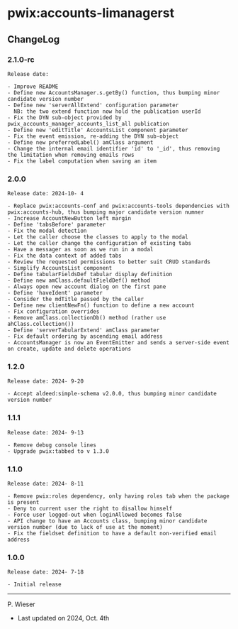 # pwix:accounts-limanagerst

## ChangeLog

### 2.1.0-rc

    Release date: 

    - Improve README
    - Define new AccountsManager.s.getBy() function, thus bumping minor candidate version number
    - Define new 'serverAllExtend' configuration parameter
      NB: the two extend function now hold the publication userId
    - Fix the DYN sub-object provided by pwix_accounts_manager_accounts_list_all publication
    - Define new 'editTitle' AccountsList component parameter
    - Fix the event emission, re-adding the DYN sub-object
    - Define new preferredLabel() amClass argument
    - Change the internal email identifier 'id' to '_id', thus removing the limitation when removing emails rows
    - Fix the label computation when saving an item

### 2.0.0

    Release date: 2024-10- 4

    - Replace pwix:accounts-conf and pwix:accounts-tools dependencies with pwix:accounts-hub, thus bumping major candidate version numner
    - Increase AccountNewButton left margin
    - Define 'tabsBefore' parameter
    - Fix the modal detection
    - Let the caller choose the classes to apply to the modal
    - Let the caller change the configuration of existing tabs
    - Have a messager as soon as we run in a modal
    - Fix the data context of added tabs
    - Review the requested permissions to better suit CRUD standards
    - Simplify AccountsList component
    - Define tabularFieldsDef tabular display definition
    - Define new amClass.defaultFieldDef() method
    - Always open new account dialog on the first pane
    - Define 'haveIdent' parameter
    - Consider the mdTitle passed by the caller
    - Define new clientNewFn() function to define a new account
    - Fix configuration overrides
    - Remove amClass.collectionDb() method (rather use ahClass.collection())
    - Define 'serverTabularExtend' amClass parameter
    - Fix default ordering by ascending email address
    - AccountsManager is now an EventEmitter and sends a server-side event on create, update and delete operations

### 1.2.0

    Release date: 2024- 9-20

    - Accept aldeed:simple-schema v2.0.0, thus bumping minor candidate version number

### 1.1.1

    Release date: 2024- 9-13

    - Remove debug console lines
    - Upgrade pwix:tabbed to v 1.3.0

### 1.1.0

    Release date: 2024- 8-11

    - Remove pwix:roles dependency, only having roles tab when the package is present
    - Deny to current user the right to disallow himself
    - Force user logged-out when loginAllowed becomes false
    - API change to have an Accounts class, bumping minor candidate version number (due to lack of use at the moment)
    - Fix the fieldset definition to have a default non-verified email address

### 1.0.0

    Release date: 2024- 7-18

    - Initial release

---
P. Wieser
- Last updated on 2024, Oct. 4th
